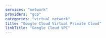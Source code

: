 ```yaml
---
services: "network"
providers: "gcp"
categories: "virtual network"
title: "Google Cloud Virtual Private Cloud"
linkTitle: "Google Cloud VPC"
---
```


